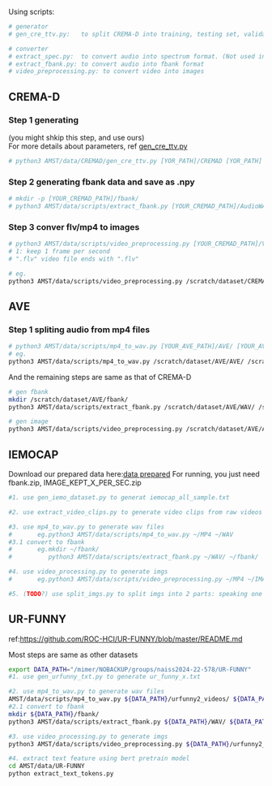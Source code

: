 Using scripts:
```sh
# generator
# gen_cre_ttv.py:   to split CREMA-D into training, testing set, validating set 

# converter
# extract_spec.py:  to convert audio into spectrum format. (Not used in MLA)
# extract_fbank.py: to convert audio into fbank format
# video_preprocessing.py: to convert video into images
```

## CREMA-D

### Step 1 generating 
(you might shkip this step, and use ours)  
For more details about parameters, ref [gen_cre_ttv.py](../AMST/data/CREMAD/gen_cre_ttv.py)
```sh
# python3 AMST/data/CREMAD/gen_cre_ttv.py [YOR_PATH]/CREMAD [YOR_PATH] 0.8 0.1 0.1 0
```

### Step 2 generating fbank data and save as .npy
```sh
# mkdir -p [YOUR_CREMAD_PATH]/fbank/
# python3 AMST/data/scripts/extract_fbank.py [YOUR_CREMAD_PATH]/AudioWAV/ [YOUR_CREMAD_PATH]/fbank/
```

### Step 3 conver flv/mp4 to images
```sh
# python3 AMST/data/scripts/video_preprocessing.py [YOUR_CREMAD_PATH]/VideoFlash/ [YOUR_OUTPUT_PATH]/ 1 ".flv"
# 1: keep 1 frame per second
# ".flv" video file ends with ".flv"

# eg. 
python3 AMST/data/scripts/video_preprocessing.py /scratch/dataset/CREMAD/VideoFlash/ /scratch/dataset/CREMAD/IMAGE_KEPT_1_PER_SEC/ 1 ".flv"
```

## AVE
### Step 1 spliting audio from mp4 files
```sh
# python3 AMST/data/scripts/mp4_to_wav.py [YOUR_AVE_PATH]/AVE/ [YOUR_AVE_PATH]/WAV/
# eg.
python3 AMST/data/scripts/mp4_to_wav.py /scratch/dataset/AVE/AVE/ /scratch/dataset/AVE/WAV/
```
And the remaining steps are same as that of CREMA-D

```sh
# gen fbank
mkdir /scratch/dataset/AVE/fbank/
python3 AMST/data/scripts/extract_fbank.py /scratch/dataset/AVE/WAV/ /scratch/dataset/AVE/fbank/

# gen image
python3 AMST/data/scripts/video_preprocessing.py /scratch/dataset/AVE/AVE /scratch/dataset/AVE/IMAGE_KEPT_1_PER_SEC/ 1 ".mp4"
```

## IEMOCAP
Download our prepared data here:[data prepared](https://drive.google.com/drive/folders/1x9TER3mc1sMgcALp7x_ooK65IjRHOaHN?usp=sharing)
For running, you just need fbank.zip, IMAGE_KEPT_X_PER_SEC.zip
```sh
#1. use gen_iemo_dataset.py to generat iemocap_all_sample.txt

#2. use extract_video_clips.py to generate video clips from raw videos

#3. use mp4_to_wav.py to generate wav files
#       eg.python3 AMST/data/scripts/mp4_to_wav.py ~/MP4 ~/WAV
#3.1 convert to fbank
#       eg.mkdir ~/fbank/
#          python3 AMST/data/scripts/extract_fbank.py ~/WAV/ ~/fbank/

#4. use video_processing.py to generate imgs
#       eg.python3 AMST/data/scripts/video_preprocessing.py ~/MP4 ~/IMAGE_KEPT_2_PER_SEC/ 2 ".mp4"

#5. (TODO?) use split_imgs.py to split imgs into 2 parts: speaking one and listening one. (for each sample, we will use the speaking one for aligning with text modality)

```

## UR-FUNNY
ref:https://github.com/ROC-HCI/UR-FUNNY/blob/master/README.md

Most steps are same as other datasets
```sh
export DATA_PATH="/mimer/NOBACKUP/groups/naiss2024-22-578/UR-FUNNY"
#1. use gen_urfunny_txt.py to generate ur_funny_x.txt

#2. use mp4_to_wav.py to generate wav files
AMST/data/scripts/mp4_to_wav.py ${DATA_PATH}/urfunny2_videos/ ${DATA_PATH}/WAV
#2.1 convert to fbank
mkdir ${DATA_PATH}/fbank/
python3 AMST/data/scripts/extract_fbank.py ${DATA_PATH}/WAV/ ${DATA_PATH}/fbank/

#3. use video_processing.py to generate imgs
python3 AMST/data/scripts/video_preprocessing.py ${DATA_PATH}/urfunny2_videos/ ${DATA_PATH}/IMAGE_KEPT_1_PER_SEC/ 1 ".mp4"

#4. extract text feature using bert pretrain model
cd AMST/data/UR-FUNNY
python extract_text_tokens.py
```